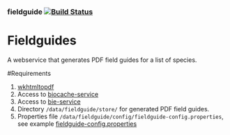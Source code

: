 ### fieldguide   [![Build Status](https://travis-ci.org/AtlasOfLivingAustralia/fieldguide.svg?branch=master)](https://travis-ci.org/AtlasOfLivingAustralia/fieldguide)
# Fieldguides

A webservice that generates PDF field guides for a list of species.

#Requirements
1. [wkhtmltopdf](http://wkhtmltopdf.org)
2. Access to [biocache-service](https://github.com/AtlasOfLivingAustralia/biocache-service)
3. Access to [bie-service](https://github.com/AtlasOfLivingAustralia/bie-service)
4. Directory `/data/fieldguide/store/` for generated PDF field guides.
5. Properties file `/data/fieldguide/config/fieldguide-config.properties`, see example [fieldguide-config.properties](https://raw.githubusercontent.com/AtlasOfLivingAustralia/fieldguide/master/config/fieldguide-config.properties)


